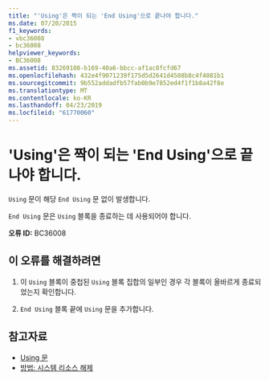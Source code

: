 ```yaml
---
title: "'Using'은 짝이 되는 'End Using'으로 끝나야 합니다."
ms.date: 07/20/2015
f1_keywords:
- vbc36008
- bc36008
helpviewer_keywords:
- BC36008
ms.assetid: 83269108-b169-40a6-bbcc-af1ac8fcfd67
ms.openlocfilehash: 432e4f9071239f175d5d2641d4508b8c4f4081b1
ms.sourcegitcommit: 9b552addadfb57fab0b9e7852ed4f1f1b8a42f8e
ms.translationtype: MT
ms.contentlocale: ko-KR
ms.lasthandoff: 04/23/2019
ms.locfileid: "61770060"
---
```

# <a name="using-must-end-with-a-matching-end-using"></a>'Using'은 짝이 되는 'End Using'으로 끝나야 합니다.
`Using` 문이 해당 `End Using` 문 없이 발생합니다.  
  
 `End Using` 문은 `Using` 블록을 종료하는 데 사용되어야 합니다.  
  
 **오류 ID:** BC36008  
  
## <a name="to-correct-this-error"></a>이 오류를 해결하려면  
  
1. 이 `Using` 블록이 중첩된 `Using` 블록 집합의 일부인 경우 각 블록이 올바르게 종료되었는지 확인합니다.  
  
2. `End Using` 블록 끝에 `Using` 문을 추가합니다.  
  
## <a name="see-also"></a>참고자료

- [Using 문](../../visual-basic/language-reference/statements/using-statement.md)
- [방법: 시스템 리소스 해제](../../visual-basic/programming-guide/language-features/control-flow/how-to-dispose-of-a-system-resource.md)
